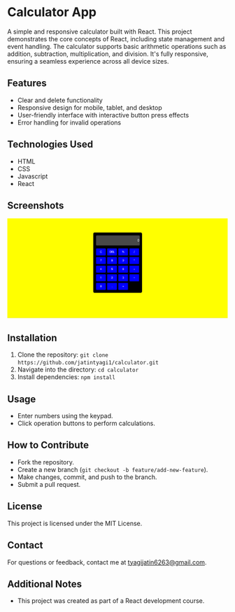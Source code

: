 # Calculator App

A simple and responsive calculator built with React. This project demonstrates the core concepts of React, including state management and event handling. The calculator supports basic arithmetic operations such as addition, subtraction, multiplication, and division. It's fully responsive, ensuring a seamless experience across all device sizes.

## Features
- Clear and delete functionality
- Responsive design for mobile, tablet, and desktop
- User-friendly interface with interactive button press effects
- Error handling for invalid operations

## Technologies Used
- HTML
- CSS
- Javascript
- React


## Screenshots
![Calculator Screenshot](./public/Calculator_image.png)

## Installation
1. Clone the repository: `git clone https://github.com/jatintyagi1/calculator.git`
2. Navigate into the directory: `cd calculator`
3. Install dependencies: `npm install`

## Usage
- Enter numbers using the keypad.
- Click operation buttons to perform calculations.

## How to Contribute
- Fork the repository.
- Create a new branch (`git checkout -b feature/add-new-feature`).
- Make changes, commit, and push to the branch.
- Submit a pull request.

## License
This project is licensed under the MIT License.

## Contact
For questions or feedback, contact me at tyagijatin6263@gmail.com.

## Additional Notes
- This project was created as part of a React development course.
